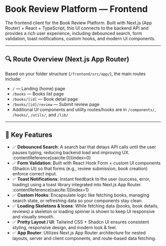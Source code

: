 # Book Review Platform — Frontend

The frontend client for the Book Review Platform. Built with Next.js (App Router) + React + TypeScript, this UI connects to the backend API and provides a rich user experience, including debounced search, form validation, toast notifications, custom hooks, and modern UI components.

---

## 🔍 Route Overview (Next.js App Router)

Based on your folder structure (`/frontend/src/app/`), the main routes include:

- `/` — Landing (home) page
- `/books` — Books list page
- `/books/[id]` — Book detail page
- `/books/[id]/review` — Submit review page
- Additional UI components and utility routes/hooks are in `/components/`, `/hooks/`, `/utils/`, and `/lib/`

---

## 🧠 Key Features

- ✅ **Debounced Search**: A search bar that delays API calls until the user pauses typing, reducing backend load and improving UX. :contentReference[oaicite:0]{index=0}
- ✅ **Form Validation**: Built with React Hook Form + custom UI components (Shadcn UI) so that forms (e.g., review submission, book creation) enforce correct input.
- ✅ **Toast Notifications**: Instant feedback to the user (success, error, loading) using a toast library integrated into Next.js App Router. :contentReference[oaicite:1]{index=1}
- ✅ **Custom Hooks**: Encapsulate logic like fetching books, managing search state, or refreshing data so your components stay clean.
- ✅ **Loading Skeletons & Icons**: While fetching data (books, book details, reviews) a skeleton or loading spinner is shown to keep UI responsive and visually smooth.
- ✅ **Pretty Layout / UI**: Tailwind CSS + Shadcn UI ensures consistent styling, responsive design, and modern look & feel.
- ✅ **App Router**: Utilizes Next.js App Router architecture for nested layouts, server and client components, and route-based data fetching.

